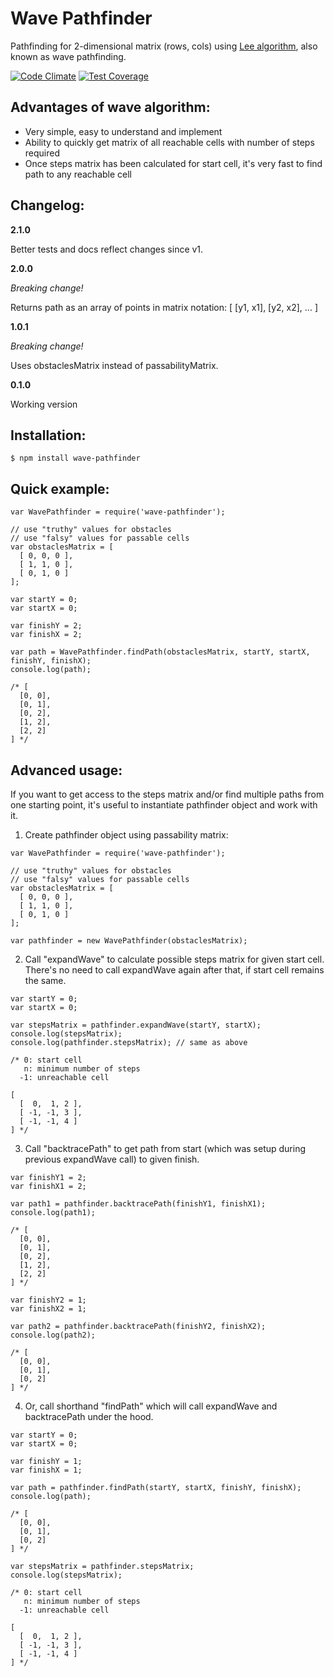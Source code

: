 Wave Pathfinder
===============

Pathfinding for 2-dimensional matrix (rows, cols) using [Lee algorithm](https://en.wikipedia.org/wiki/Lee_algorithm), also known as wave pathfinding.  

[![Code Climate](https://codeclimate.com/github/zharikovpro/wave-pathfinder/badges/gpa.svg)](https://codeclimate.com/github/zharikovpro/wave-pathfinder) [![Test Coverage](https://codeclimate.com/github/zharikovpro/wave-pathfinder/badges/coverage.svg)](https://codeclimate.com/github/zharikovpro/wave-pathfinder/coverage)

Advantages of wave algorithm:
-----------------------------

* Very simple, easy to understand and implement
* Ability to quickly get matrix of all reachable cells with number of steps required
* Once steps matrix has been calculated for start cell, it's very fast to find path to any reachable cell 

Changelog:
----------

**2.1.0**

Better tests and docs reflect changes since v1.

**2.0.0**

*Breaking change!*

Returns path as an array of points in matrix notation: [ [y1, x1], [y2, x2], ... ]

**1.0.1**

*Breaking change!* 

Uses obstaclesMatrix instead of passabilityMatrix.

**0.1.0** 

Working version

Installation:
-------------

```
$ npm install wave-pathfinder
```

Quick example:
--------------

```
var WavePathfinder = require('wave-pathfinder');

// use "truthy" values for obstacles 
// use "falsy" values for passable cells 
var obstaclesMatrix = [
  [ 0, 0, 0 ],
  [ 1, 1, 0 ],
  [ 0, 1, 0 ]
];

var startY = 0;
var startX = 0;

var finishY = 2;
var finishX = 2;

var path = WavePathfinder.findPath(obstaclesMatrix, startY, startX, finishY, finishX);
console.log(path); 

/* [ 
  [0, 0],
  [0, 1],
  [0, 2],
  [1, 2],
  [2, 2] 
] */
```

Advanced usage:
---------------

If you want to get access to the steps matrix and/or find multiple paths from one starting point, it's useful to instantiate pathfinder object and work with it.

1) Create pathfinder object using passability matrix:

```
var WavePathfinder = require('wave-pathfinder');

// use "truthy" values for obstacles 
// use "falsy" values for passable cells 
var obstaclesMatrix = [
  [ 0, 0, 0 ],
  [ 1, 1, 0 ],
  [ 0, 1, 0 ]
];

var pathfinder = new WavePathfinder(obstaclesMatrix);
```

2) Call "expandWave" to calculate possible steps matrix for given start cell. There's no need to call expandWave again after that, if start cell remains the same.

```
var startY = 0;
var startX = 0;

var stepsMatrix = pathfinder.expandWave(startY, startX);
console.log(stepsMatrix); 
console.log(pathfinder.stepsMatrix); // same as above 

/* 0: start cell 
   n: minimum number of steps
  -1: unreachable cell

[ 
  [  0,  1, 2 ], 
  [ -1, -1, 3 ], 
  [ -1, -1, 4 ] 
] */
```

3) Call "backtracePath" to get path from start (which was setup during previous expandWave call) to given finish.

```
var finishY1 = 2;
var finishX1 = 2;

var path1 = pathfinder.backtracePath(finishY1, finishX1);
console.log(path1); 

/* [ 
  [0, 0],
  [0, 1],
  [0, 2],
  [1, 2],
  [2, 2] 
] */

var finishY2 = 1;
var finishX2 = 1;

var path2 = pathfinder.backtracePath(finishY2, finishX2);
console.log(path2);
 
/* [ 
  [0, 0],
  [0, 1],
  [0, 2]
] */
```

4) Or, call shorthand "findPath" which will call expandWave and backtracePath under the hood.

```
var startY = 0;
var startX = 0;

var finishY = 1;
var finishX = 1;

var path = pathfinder.findPath(startY, startX, finishY, finishX);
console.log(path);

/* [ 
  [0, 0],
  [0, 1],
  [0, 2]
] */

var stepsMatrix = pathfinder.stepsMatrix;
console.log(stepsMatrix); 

/* 0: start cell 
   n: minimum number of steps
  -1: unreachable cell

[ 
  [  0,  1, 2 ], 
  [ -1, -1, 3 ], 
  [ -1, -1, 4 ] 
] */
```
